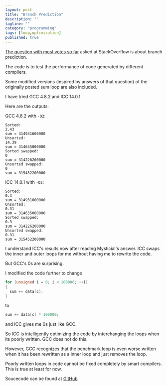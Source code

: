 ```yaml
---
layout: post
title: "Branch Prediction"
description: ""
tagline: ""
category: "programming"
tags: [loop,optimization]
published: true
---
```


[The question with most votes so far](http://stackoverflow.com/q/11227809/1231127) asked at StackOverflow is about branch prediction.

The code is to test the performance of code generated by different compilers.

Some modified versions (inspired by answers of that question) of the originally posted sum loop are also included.

I have tried GCC 4.8.2 and ICC 14.0.1.

Here are the outputs:

GCC 4.8.2 with `-O2`:

```
Sorted:
2.43
sum = 314931600000
Unsorted:
14.39
sum = 314635000000
Sorted swapped:
0
sum = 314226200000
Unsorted swapped:
0
sum = 315452200000
```

ICC 14.0.1 with `-O2`:

```
Sorted:
0.3
sum = 314931600000
Unsorted:
0.31
sum = 314635000000
Sorted swapped:
0.3
sum = 314226200000
Unsorted swapped:
0.31
sum = 315452200000
```

I understand ICC's results now after reading Mysticial's answer. ICC swaps the inner and outer loops for me without having me to rewrite the code.

But GCC's 0s are surprising.

I modified the code further to change

```c++
for (unsigned i = 0; i < 100000; ++i)
{
  sum += data[c];
}
```

to

```c++
sum += data[c] * 100000;
```

and ICC gives me 0s just like GCC.

So ICC is intelligently optimizing the code by interchanging the loops when its poorly written. GCC does not do this.

However, GCC recognizes that the benchmark loop is even worse written when it has been rewritten as a inner loop and just removes the loop.

Poorly written loops in code cannot be fixed completely by smart compilers. This is true at least for now.


Soucecode can be found at [GitHub](https://github.com/edwardtoday/branch-prediction)

